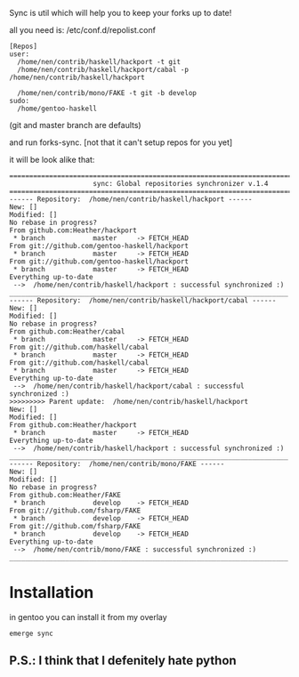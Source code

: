 Sync is util which will help you to keep your forks up to date!

all you need is: /etc/conf.d/repolist.conf

``` shell
[Repos]
user:
  /home/nen/contrib/haskell/hackport -t git
  /home/nen/contrib/haskell/hackport/cabal -p /home/nen/contrib/haskell/hackport

  /home/nen/contrib/mono/FAKE -t git -b develop
sudo:
  /home/gentoo-haskell
```

(git and master branch are defaults)

and run forks-sync. [not that it can't setup repos for you yet]

it will be look alike that:

``` shell
=====================================================================================
                     sync: Global repositories synchronizer v.1.4  
=====================================================================================
------ Repository:  /home/nen/contrib/haskell/hackport ------
New: []
Modified: []
No rebase in progress?
From github.com:Heather/hackport
 * branch            master     -> FETCH_HEAD
From git://github.com/gentoo-haskell/hackport
 * branch            master     -> FETCH_HEAD
From git://github.com/gentoo-haskell/hackport
 * branch            master     -> FETCH_HEAD
Everything up-to-date
 -->  /home/nen/contrib/haskell/hackport : successful synchronized :)
______________________________________________________________________
------ Repository:  /home/nen/contrib/haskell/hackport/cabal ------
New: []
Modified: []
No rebase in progress?
From github.com:Heather/cabal
 * branch            master     -> FETCH_HEAD
From git://github.com/haskell/cabal
 * branch            master     -> FETCH_HEAD
From git://github.com/haskell/cabal
 * branch            master     -> FETCH_HEAD
Everything up-to-date
 -->  /home/nen/contrib/haskell/hackport/cabal : successful synchronized :)
>>>>>>>>> Parent update:  /home/nen/contrib/haskell/hackport
New: []
Modified: []
From github.com:Heather/hackport
 * branch            master     -> FETCH_HEAD
Everything up-to-date
 -->  /home/nen/contrib/haskell/hackport : successful synchronized :)
______________________________________________________________________
------ Repository:  /home/nen/contrib/mono/FAKE ------
New: []
Modified: []
No rebase in progress?
From github.com:Heather/FAKE
 * branch            develop    -> FETCH_HEAD
From git://github.com/fsharp/FAKE
 * branch            develop    -> FETCH_HEAD
From git://github.com/fsharp/FAKE
 * branch            develop    -> FETCH_HEAD
Everything up-to-date
 -->  /home/nen/contrib/mono/FAKE : successful synchronized :)
______________________________________________________________________
```

Installation
============

in gentoo you can install it from my overlay

``` shell
emerge sync
```

P.S.: I think that I defenitely hate python
-------------------------------------------
